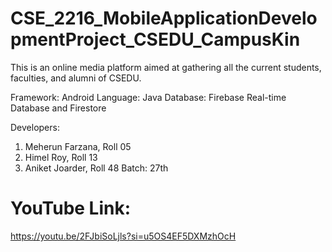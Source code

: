# CSE_2216_MobileApplicationDevelopmentProject_CSEDU_CampusKin
This is an online media platform aimed at gathering all the current students, faculties, and alumni of CSEDU. 

Framework: Android
Language: Java
Database: Firebase Real-time Database and Firestore

Developers: 
1. Meherun Farzana, Roll 05
2. Himel Roy, Roll 13
3. Aniket Joarder, Roll 48
Batch: 27th

# YouTube Link:
https://youtu.be/2FJbiSoLjls?si=u5OS4EF5DXMzhOcH
